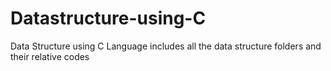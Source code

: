 # Datastructure-using-C
Data Structure using C Language
includes all the data structure folders and their relative codes
